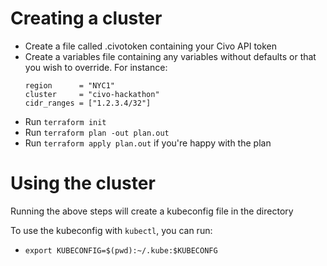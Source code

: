 # Creating a cluster

* Create a file called .civotoken containing your Civo API token
* Create a variables file containing any variables without defaults or that you wish to override. For instance:
    ```
    region      = "NYC1"
    cluster     = "civo-hackathon"
    cidr_ranges = ["1.2.3.4/32"]
    ```
* Run `terraform init`
* Run `terraform plan -out plan.out`
* Run `terraform apply plan.out` if you're happy with the plan

# Using the cluster

Running the above steps will create a kubeconfig file in the directory

To use the kubeconfig with `kubectl`, you can run:

* `export KUBECONFIG=$(pwd):~/.kube:$KUBECONFG`
